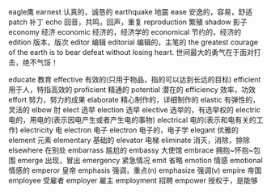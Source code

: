 eagle鹰
earnest 认真的，诚恳的
earthquake 地震
ease 安逸的，容易，舒适  patch 补丁
echo 回音，共鸣，回声，重复 reproduction 繁殖 shadow 影子
economy 经济
economic 经济的，经济学的
economical 节约的，经济的
edition 版本，版次
editor 编辑
editorial 编辑的，主笔的
the greatest courage of the earth is to bear defeat without losing heart.
世间最大的勇气在于面对打击，绝不气馁！

educate 教育
effective 有效的(只用于物品，指的可以达到长远的目标)
efficient 用于人，特指高效的 proficient 精通的 potential 潜在的
efficiency 效率，功效
effort 努力，努力的成果
elaborate 精心制作的，详细制作的
elastic 有弹性的，灵活的
elbow 肘
elect 选举
election 选举
elective 选举的，有选举权的
electric 电的，用电的(表示因电产生或者产生电的事物)
electrical  电的(表示和电有关的工作)
electricity 电
electron 电子
electron 电子的，电子学
elegant 优雅的
element 元素
elementary 基础的
elevator 电梯
eliminate 消灭，消除，排除
elsewhere 在别处
embarrass 尴尬的
embassy 大使馆
embrace 拥抱~怀抱~包围
emerge 出现，冒出
emergency 紧急情况
emit 省略
emotion 情感
emotional 情感的
emperor 皇帝
emphasis 强调，重点(n)
emphasize 强调(v)
empire 帝国
employee 受雇者
employer 雇主
employment 招聘
empower 授权于，是能够















